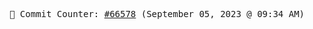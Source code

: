 <p align="center">
    <samp>
        📮 Commit Counter: <a href="https://github.com/Javascript-void0/Javascript-void0/commits/main">#66578</a> (September 05, 2023 @ 09:34 AM)
    </samp>
</p>